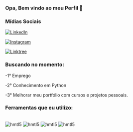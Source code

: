 ### Opa, Bem vindo ao meu Perfil 👋

### Mídias Sociais
 [![LinkedIn](https://img.shields.io/badge/LinkedIn-0077B5?style=for-the-badge&logo=linkedin&logoColor=white)](https://www.linkedin.com/in/felipe-oliveira-136328247/)

  [![Instagram](https://img.shields.io/badge/Instagram-E4405F?style=for-the-badge&logo=instagram&logoColor=white)](https://www.instagram.com/fellnasc/)

  [![Linktree](https://img.shields.io/badge/linktree-39E09B?style=for-the-badge&logo=linktree&logoColor=white)](https://linktr.ee/FelipeNasc)

### Buscando no momento:
<div> 

-1° Emprego

-2° Conhecimento em Python

-3° Melhorar meu portfólio com cursos e projetos pessoais.

</div>

### Ferramentas que eu utilizo:
<div style="display: inline_block"><br/>
<img align="center" alt="hmtl5" src="https://img.shields.io/badge/HTML5-E34F26?style=for-the-badge&logo=html5&logoColor=white"/>

<img align="center" alt="hmtl5" src="https://img.shields.io/badge/CSS3-1572B6?style=for-the-badge&logo=css3&logoColor=white"/>

<img align="center" alt="hmtl5" src="https://img.shields.io/badge/JavaScript-F7DF1E?style=for-the-badge&logo=javascript&logoColor=black"/>

<img align="center" alt="hmtl5" src="https://img.shields.io/badge/React_Native-20232A?style=for-the-badge&logo=react&logoColor=61DAFB"/>
</div>

